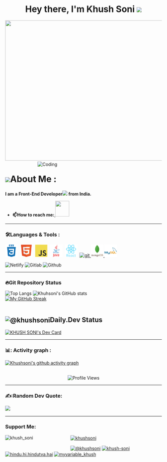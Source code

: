 
<h1 align="center">Hey there, I'm Khush Soni <img src="https://media.giphy.com/media/hvRJCLFzcasrR4ia7z/giphy.gif" width="30px"></h1>
<div align="center">
<img src="https://media4.giphy.com/media/11KzOet1ElBDz2/giphy.gif?cid=6c09b952ufa3xxbbm0mpuadm2zaik3wjp4m9luz2ly0lyz8d&ep=v1_internal_gif_by_id&rid=giphy.gif&ct=g" height="450" width="850"></div>

<img align="right" alt="Coding" width="400" src="https://user-images.githubusercontent.com/74038190/219923809-b86dc415-a0c2-4a38-bc88-ad6cf06395a8.gif" width="0">

<h1> <img src="https://user-images.githubusercontent.com/74038190/216655846-93807a43-d6e8-448a-bf19-799b5e8c1c0a.gif" height="50">About Me : </h1>
<h4>I am a Front-End Developer<img src="https://user-images.githubusercontent.com/74038190/216656947-44e5d67b-e907-4646-99da-6a4b4f52ef81.gif" width="30"> from India.
  <!--
- 🔭: I’m a pursuing btech and devloping web applications & sites.
- 🌱: Exploring Technical Content Writing.
- ⚡: In my free time, I read tech articles & books .
- 🔭 I’m currently working on a entertainment site.
- 🌱 I’m currently learning Reactjs
- 👯 I’m looking to collaborate with Backend Devloper
</h4> -->

- :mailbox:How to reach me:<a href= "mailto: sonikhush004@gmail.com"> <img src="https://user-images.githubusercontent.com/74038190/216122065-2f028bae-25d6-4a3c-bc9f-175394ed5011.png" height="50" width="45">
   </a>
  
---
### 🛠️Languages & Tools :
<div>
   <img src="https://github.com/devicons/devicon/blob/master/icons/css3/css3-plain-wordmark.svg"  title="CSS3" alt="CSS" width="40" height="40"/>&nbsp;
  <img src="https://github.com/devicons/devicon/blob/master/icons/html5/html5-original.svg" title="HTML5" alt="HTML" width="40" height="40"/>&nbsp;
  <img src="https://github.com/devicons/devicon/blob/master/icons/javascript/javascript-original.svg" title="JavaScript" alt="JavaScript" width="40" height="40"/>&nbsp;
  <img src="https://github.com/devicons/devicon/blob/master/icons/java/java-original-wordmark.svg" title="Java" alt="Java" width="40" height="40"/>&nbsp;
  <img src="https://github.com/devicons/devicon/blob/master/icons/react/react-original-wordmark.svg" title="React" alt="React" width="40" height="40"/>&nbsp;
<!--
![Java](https://img.shields.io/badge/java-%23ED8B00.svg?style=flat&logo=openjdk&logoColor=white) 
![Python](https://img.shields.io/badge/python-3670A0?style=flat&logo=python&logoColor=ffdd54) <br>
![HTML5](https://img.shields.io/badge/html5-%23E34F26.svg?style=flat&logo=html5&logoColor=white) 
![CSS3](https://img.shields.io/badge/css3-%231572B6.svg?style=flat&logo=css3&logoColor=white) 
![JavaScript](https://img.shields.io/badge/javascript-%23323330.svg?style=flat&logo=javascript&logoColor=%23F7DF1E) 
![Bootstrap](https://img.shields.io/badge/bootstrap-%238511FA.svg?style=flat&logo=bootstrap&logoColor=white) 
![Django](https://img.shields.io/badge/django-%23092E20.svg?style=flat&logo=django&logoColor=white) 
![Express.js](https://img.shields.io/badge/express.js-%23404d59.svg?style=flat&logo=express&logoColor=%2361DAFB)
![React](https://img.shields.io/badge/react-%2320232a.svg?style=flat&logo=react&logoColor=%2361DAFB) 
![MongoDB](https://img.shields.io/badge/MongoDB-%234ea94b.svg?style=flat&logo=mongodb&logoColor=white)
![MySQL](https://img.shields.io/badge/mysql-4479A1.svg?style=flat&logo=mysql&logoColor=white)<br>
![Netlify](https://img.shields.io/badge/Tools-Netlify-informational?style=flat&logo=netlify&color=00C7B7)
![Gitlab](https://img.shields.io/badge/Tools-Git-informational?style=flat&logo=Git&color=F05032)
![Github](https://img.shields.io/badge/Tools-GitHub-informational?style=flat&logo=GitHub&color=181717)
--->
 <!-- 
<p align="left">
<a href="https://www.java.com" target="_blank" rel="noreferrer"> <img src="https://raw.githubusercontent.com/devicons/devicon/master/icons/java/java-original.svg" alt="java" width="40" height="40"/> </a>
  <a href="https://developer.mozilla.org/en-US/docs/Web/JavaScript" target="_blank" rel="noreferrer"> <img src="https://raw.githubusercontent.com/devicons/devicon/master/icons/javascript/javascript-original.svg" alt="javascript" width="40" height="40"/> </a> 
  <a href="https://www.python.org" target="_blank" rel="noreferrer"> <img src="https://raw.githubusercontent.com/devicons/devicon/master/icons/python/python-original.svg" alt="python" width="40" height="40"/> </a>
   <a href="https://www.w3.org/html/" target="blank" rel="noreferrer"> <img src="https://raw.githubusercontent.com/devicons/devicon/master/icons/html5/html5-original-wordmark.svg" alt="html5" width="40" height="40"/> </a>
  <a href="https://www.w3schools.com/css/" target="blank" rel="noreferrer"> <img src="https://raw.githubusercontent.com/devicons/devicon/master/icons/css3/css3-original-wordmark.svg" alt="css3" width="40" height="40"/> </a> 
  <a href="https://nodejs.org" target="_blank" rel="noreferrer"> <img src="https://raw.githubusercontent.com/devicons/devicon/master/icons/nodejs/nodejs-original-wordmark.svg" alt="nodejs" width="40" height="40"/> </a> 
  <a href="https://reactjs.org/" target="blank" rel="noreferrer"> <img src="https://raw.githubusercontent.com/devicons/devicon/master/icons/react/react-original-wordmark.svg" alt="react" width="40" height="40"/> </a> -->
  <a href="https://git-scm.com/" target="_blank" rel="noreferrer"> <img src="https://www.vectorlogo.zone/logos/git-scm/git-scm-icon.svg" alt="git" width="40" height="40"/> </a> 
  <a href="https://www.mongodb.com/" target="_blank" rel="noreferrer"> <img src="https://raw.githubusercontent.com/devicons/devicon/master/icons/mongodb/mongodb-original-wordmark.svg" alt="mongodb" width="40" height="40"/> </a> 
  <a href="https://www.mysql.com/" target="_blank" rel="noreferrer"> <img src="https://raw.githubusercontent.com/devicons/devicon/master/icons/mysql/mysql-original-wordmark.svg" alt="mysql" width="40" height="40"/> </a> 
  
![Netlify](https://img.shields.io/badge/Tools-Netlify-informational?style=flat&logo=netlify&color=00C7B7)
![Gitlab](https://img.shields.io/badge/Tools-Git-informational?style=flat&logo=Git&color=F05032)
![Github](https://img.shields.io/badge/Tools-GitHub-informational?style=flat&logo=GitHub&color=181717) </p>

---

### 🔥Git Repository Status 
![Top Langs](https://github-readme-stats.vercel.app/api/top-langs/?username=khush1009i&langs_count=8)
![Khuhsoni's GitHub stats](https://github-readme-stats.vercel.app/api?username=khush1009i&show_icons=true&theme=radical)<br>
[![My GitHub Streak](http://github-readme-streak-stats.herokuapp.com?user=khush1009i&theme=dark&background=000000)](https://git.io/streak-stats) <br><br>
<h2 > <img align="center" src="https://raw.githubusercontent.com/rahuldkjain/github-profile-readme-generator/master/src/images/icons/Social/devto.svg" alt="@khushsoni" height="30" width="40" />Daily.Dev Status </h2>
  
  <a href="https://app.daily.dev/khush_soni"><img src="https://api.daily.dev/devcards/v2/1VsNSXr2UTZwvnEig6Vk7.png?type=wide&r=azv" width="400" alt="KHUSH SONI's Dev Card"/></a></h3></a>

---
### 📊: Activity graph :

<!-- [![trophy](https://github-profile-trophy.vercel.app/?username=khush1009i)](https://github.com/khush1009i/github-profile-trophy)<br><br> -->
[![Khushsoni's github activity graph](https://github-readme-activity-graph.vercel.app/graph?username=khush1009i&bg_color=fffff0&color=708090&line=24292e&point=24292e&area=true&hide_border=true)](https://github.com/khush1009i/github-readme-activity-graph)<br><br>
<div align="center"><img src="https://komarev.com/ghpvc/?username=khush1009i&color=dc143c&style=for-the-badge" alt="Profile Views" style="height:50";>
</div>

---
### ✍️:Random Dev Quote:<br>
  ![](https://quotes-github-readme.vercel.app/api?type=horizontal&theme=radical)

---

<h3 align="left">Support Me:</h3>
<p><a href="https://www.buymeacoffee.com/khush_soni"> <img align="left" src="https://cdn.buymeacoffee.com/buttons/v2/default-yellow.png" height="50" width="210" alt="khush_soni" /></a></p>
<a href="https://ko-fi.com/khushsoni"> <img align="center" src="https://cdn.ko-fi.com/cdn/kofi3.png?v=3" height="50" width="210" alt="khushsoni" /></a></p><a href="https://dev.to/@khushsoni" target="blank">
  <img align="center" src="https://raw.githubusercontent.com/rahuldkjain/github-profile-readme-generator/master/src/images/icons/Social/devto.svg" alt="@khushsoni" height="30" width="40" /></a>
<a href="https://linkedin.com/in/khush-soni" target="blank">
  <img align="center" src="https://raw.githubusercontent.com/rahuldkjain/github-profile-readme-generator/master/src/images/icons/Social/linked-in-alt.svg" alt="khush-soni" height="30" width="40" /></a>
<a href="https://fb.com/hindu.hi.hindutva.hai" target="blank">
  <img align="center" src="https://raw.githubusercontent.com/rahuldkjain/github-profile-readme-generator/master/src/images/icons/Social/facebook.svg" alt="hindu.hi.hindutva.hai" height="30" width="40" /></a>
<a href="https://instagram.com/myvariable_khush" target="blank">
  <img align="center" src="https://raw.githubusercontent.com/rahuldkjain/github-profile-readme-generator/master/src/images/icons/Social/instagram.svg" alt="myvariable_khush" height="30" width="40" /></a>
<!-- 
<a href="https://hashnode.com/@khushsoni007" target="blank">
  <img align="center" src="https://raw.githubusercontent.com/rahuldkjain/github-profile-readme-generator/master/src/images/icons/Social/hashnode.svg" alt="@khushsoni007" height="30" width="40" /></a>
<a href="https://www.codechef.com/users/khush_soni007" target="blank"><img align="center" src="https://cdn.jsdelivr.net/npm/simple-icons@3.1.0/icons/codechef.svg" alt="khush_soni007" height="30" width="40" /></a>
<a href="https://www.hackerrank.com/@22embit023" target="blank"><img align="center" src="https://raw.githubusercontent.com/rahuldkjain/github-profile-readme-generator/master/src/images/icons/Social/hackerrank.svg" alt="@22embit023" height="30" width="40" /></a>
</p>
